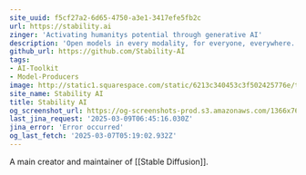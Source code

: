 ```yaml
---
site_uuid: f5cf27a2-6d65-4750-a3e1-3417efe5fb2c
url: https://stability.ai
zinger: 'Activating humanitys potential through generative AI'
description: 'Open models in every modality, for everyone, everywhere.'
github_url: https://github.com/Stability-AI
tags:
- AI-Toolkit
- Model-Producers
image: http://static1.squarespace.com/static/6213c340453c3f502425776e/t/67be64d12e08f820a19c943d/1728899860281/Artboard+9.png?format=1500w
site_name: Stability AI
title: Stability AI
og_screenshot_url: https://og-screenshots-prod.s3.amazonaws.com/1366x768/80/false/342a06f7686e4508cb36d0b68a9ebf4ddc27e132993db9e2b7229305daca0247.jpeg
last_jina_request: '2025-03-09T06:45:16.030Z'
jina_error: 'Error occurred'
og_last_fetch: '2025-03-07T05:19:02.932Z'
---
```

A main creator and maintainer of [[Stable Diffusion]].  

